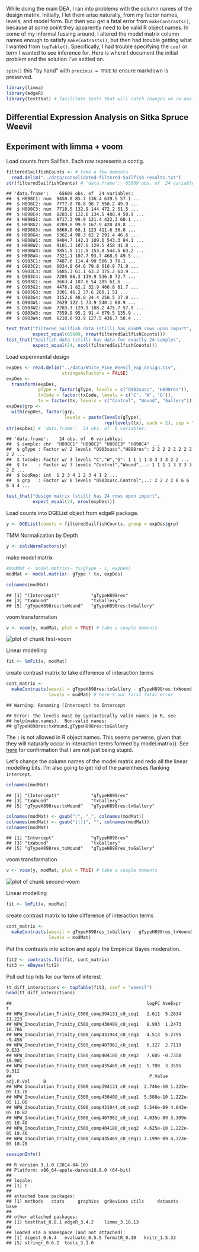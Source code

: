 While doing the main DEA, I ran into problems with the column names of the 
design matrix. Initially, I let them arise naturally, from my factor names, 
levels, and model form. But then you get a fatal error from 
`makeContrasts()`, because at some point they apparently need to be valid R 
object names. In some of my informal fussing around, I altered the model 
matrix column names enough to satisfy `makeContrasts()`, but then had trouble
getting what I wanted from `topTable()`. Specifically, I had trouble 
specifying the `coef` or term I wanted to see inference for. Here is where I 
document the initial problem and the solution I've settled on.

`spin()` this "by hand" with `precious = TRUE` to ensure markdown is
preserved.


```r
library(limma)
library(edgeR)
library(testthat) # facilitate tests that will catch changes on re-analysis
```

## Differential Expression Analysis on Sitka Spruce Weevil 
## Experiment with limma + voom
Load counts from Sailfish. Each row represents a contig.


```r
filteredSailfishCounts <- # take a few moments
  read.delim("../data/consolidated-filtered-Sailfish-results.txt")
str(filteredSailfishCounts) # 'data.frame':  65609 obs. of  24 variables:
```

```
## 'data.frame':	65609 obs. of  24 variables:
##  $ H898C1: num  9450.8 85.7 136.4 639.5 57.1 ...
##  $ H898C2: num  7777.8 70.8 98.7 550.2 49.9 ...
##  $ H898C3: num  7718.5 132.9 144 472.2 51.5 ...
##  $ H898C4: num  8283.8 122.6 134.5 488.4 50.9 ...
##  $ H898G1: num  8717.3 99.9 121.4 422.3 60.1 ...
##  $ H898G2: num  8209.8 99.9 167.9 420 49.8 ...
##  $ H898G3: num  6860.8 68.1 123 411.6 36.8 ...
##  $ H898G4: num  5362.4 98.3 62.2 291.4 46.6 ...
##  $ H898W1: num  9404.7 142.1 109.6 543.3 84.1 ...
##  $ H898W2: num  9101.3 107.6 129.5 458 41.8 ...
##  $ H898W3: num  9851.5 111.5 153.8 544.5 63.2 ...
##  $ H898W4: num  7321.1 107.7 93.7 468.9 49.5 ...
##  $ Q903C1: num  7487.6 114.4 90 566.3 76.1 ...
##  $ Q903C2: num  6034.8 64.6 79.8 610.8 71.9 ...
##  $ Q903C3: num  5485.3 61.1 63.2 375.2 63.9 ...
##  $ Q903C4: num  7205 86.3 139.9 536.8 72.7 ...
##  $ Q903G1: num  3663.4 107.6 54 285 61.6 ...
##  $ Q903G2: num  4476.1 82.2 32.9 466.8 61.7 ...
##  $ Q903G3: num  3301 46.2 37.6 260.1 51 ...
##  $ Q903G4: num  3152.6 48.8 24.4 258.5 27.8 ...
##  $ Q903W1: num  7629 122.1 73.9 540.1 88.9 ...
##  $ Q903W2: num  7203.3 129.9 108.2 475.7 57.9 ...
##  $ Q903W3: num  7559.9 95.2 91.4 679.5 135.9 ...
##  $ Q903W4: num  6218.6 93.9 127.5 436.7 58.4 ...
```

```r
test_that("filtered Sailfish data (still) has 65609 rows upon import",
          expect_equal(65609, nrow(filteredSailfishCounts)))
test_that("Sailfish data (still) has data for exactly 24 samples",
          expect_equal(24, ncol(filteredSailfishCounts)))
```

Load experimental design


```r
expDes <- read.delim("../data/White_Pine_Weevil_exp_design.tsv",
                     stringsAsFactors = FALSE)
expDes <-
  transform(expDes,
            gType = factor(gType, levels = c("Q903susc", "H898res")),
            txCode = factor(txCode, levels = c('C', 'W', 'G')),
            tx = factor(tx, levels = c("Control", "Wound", "Gallery")))
expDes$grp <-
  with(expDes, factor(grp,
                      levels = paste(levels(gType),
                                     rep(levels(tx), each = 2), sep = ".")))
str(expDes) # 'data.frame':  24 obs. of  6 variables:
```

```
## 'data.frame':	24 obs. of  6 variables:
##  $ sample: chr  "H898C1" "H898C2" "H898C3" "H898C4" ...
##  $ gType : Factor w/ 2 levels "Q903susc","H898res": 2 2 2 2 2 2 2 2 2 2 ...
##  $ txCode: Factor w/ 3 levels "C","W","G": 1 1 1 1 3 3 3 3 2 2 ...
##  $ tx    : Factor w/ 3 levels "Control","Wound",..: 1 1 1 1 3 3 3 3 2 2 ...
##  $ bioRep: int  1 2 3 4 1 2 3 4 1 2 ...
##  $ grp   : Factor w/ 6 levels "Q903susc.Control",..: 2 2 2 2 6 6 6 6 4 4 ...
```

```r
test_that("design matrix (still) has 24 rows upon import",
          expect_equal(24, nrow(expDes)))
```

Load counts into DGEList object from edgeR package.


```r
y <- DGEList(counts = filteredSailfishCounts, group = expDes$grp)
```

TMM Normalization by Depth


```r
y <- calcNormFactors(y)
```

make model matrix


```r
#modMat <- model.matrix(~ tx/gType - 1, expDes)
modMat <- model.matrix(~ gType * tx, expDes)

colnames(modMat)
```

```
## [1] "(Intercept)"            "gTypeH898res"          
## [3] "txWound"                "txGallery"             
## [5] "gTypeH898res:txWound"   "gTypeH898res:txGallery"
```

voom transformation


```r
v <- voom(y, modMat, plot = TRUE) # take a couple moments
```

![plot of chunk first-voom](figure/first-voom.png) 

Linear modelling


```r
fit <- lmFit(v, modMat)
```

create contrast matrix to take difference of interaction terms


```r
cont_matrix <-
  makeContrasts(weevil = gTypeH898res:txGallery - gTypeH898res:txWound,
                levels = modMat) # here's our first fatal error
```

```
## Warning: Renaming (Intercept) to Intercept
```

```
## Error: The levels must by syntactically valid names in R, see
## help(make.names).  Non-valid names:
## gTypeH898res:txWound,gTypeH898res:txGallery
```

The `:` is not allowed in R object names. This seems perverse, given that 
they will naturally occur in interaction terms formed by model.matrix(). See 
[here](https://stat.ethz.ch/pipermail/bioconductor/2010-February/031554.html)
for confirmation that I am not just being stupid.

Let's change the column names of the model matrix and redo all the linear 
modelling bits. I'm also going to get rid of the parentheses flanking
`Intercept`.


```r
colnames(modMat)
```

```
## [1] "(Intercept)"            "gTypeH898res"          
## [3] "txWound"                "txGallery"             
## [5] "gTypeH898res:txWound"   "gTypeH898res:txGallery"
```

```r
colnames(modMat) <- gsub(":", "_", colnames(modMat))
colnames(modMat) <- gsub("[()]", "", colnames(modMat))
colnames(modMat)
```

```
## [1] "Intercept"              "gTypeH898res"          
## [3] "txWound"                "txGallery"             
## [5] "gTypeH898res_txWound"   "gTypeH898res_txGallery"
```

voom transformation


```r
v <- voom(y, modMat, plot = TRUE) # take a couple moments
```

![plot of chunk second-voom](figure/second-voom.png) 

Linear modelling


```r
fit <- lmFit(v, modMat)
```

create contrast matrix to take difference of interaction terms


```r
cont_matrix <-
  makeContrasts(weevil = gTypeH898res_txGallery - gTypeH898res_txWound,
                levels = modMat)
```

Put the contrasts into action and apply the Empirical Bayes moderation.


```r
fit2 <- contrasts.fit(fit, cont_matrix)
fit3 <- eBayes(fit2)
```

Pull out top hits for our term of interest


```r
tt_diff_interactions <- topTable(fit3, coef = "weevil")
head(tt_diff_interactions)
```

```
##                                                   logFC AveExpr      t
## WPW_Inoculation_Trinity_C500_comp394131_c0_seq1   2.611  5.2634 11.223
## WPW_Inoculation_Trinity_C500_comp430409_c0_seq1   8.993  1.2473 10.786
## WPW_Inoculation_Trinity_C500_comp431944_c0_seq3  -4.513  5.2795 -9.456
## WPW_Inoculation_Trinity_C500_comp407962_c0_seq1   6.127  2.7113  9.633
## WPW_Inoculation_Trinity_C500_comp404180_c0_seq2   7.605 -0.7358 10.901
## WPW_Inoculation_Trinity_C500_comp435469_c0_seq11  5.709  3.3595  9.312
##                                                    P.Value adj.P.Val     B
## WPW_Inoculation_Trinity_C500_comp394131_c0_seq1  2.746e-10 1.222e-05 13.78
## WPW_Inoculation_Trinity_C500_comp430409_c0_seq1  5.588e-10 1.222e-05 11.06
## WPW_Inoculation_Trinity_C500_comp431944_c0_seq3  5.546e-09 4.043e-05 10.82
## WPW_Inoculation_Trinity_C500_comp407962_c0_seq1  4.035e-09 3.309e-05 10.48
## WPW_Inoculation_Trinity_C500_comp404180_c0_seq2  4.625e-10 1.222e-05 10.46
## WPW_Inoculation_Trinity_C500_comp435469_c0_seq11 7.199e-09 4.723e-05 10.29
```

```r
sessionInfo()
```

```
## R version 3.1.0 (2014-04-10)
## Platform: x86_64-apple-darwin10.8.0 (64-bit)
## 
## locale:
## [1] C
## 
## attached base packages:
## [1] methods   stats     graphics  grDevices utils     datasets  base     
## 
## other attached packages:
## [1] testthat_0.8.1 edgeR_3.4.2    limma_3.18.13 
## 
## loaded via a namespace (and not attached):
## [1] digest_0.6.4   evaluate_0.5.5 formatR_0.10   knitr_1.5.33  
## [5] stringr_0.6.2  tools_3.1.0
```

